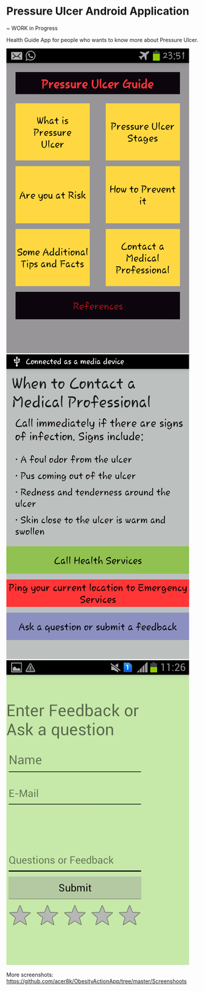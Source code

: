 # Pressure Ulcer Android Application
~ WORK in Progress

Health Guide App for people who wants to know more about Pressure Ulcer.

![alt tag](https://github.com/acer8k/ObesityActionApp/blob/master/Screenshoots/Screenshot_2015-05-09-23-51-39.png)
![alt tag](https://github.com/acer8k/ObesityActionApp/blob/master/Screenshoots/Screenshot_2015-05-10-01-34-45.png)
![alt tag](https://github.com/acer8k/ObesityActionApp/blob/master/Screenshoots/Screenshot_2015-09-17-11-26-11.png)

More screenshots: https://github.com/acer8k/ObesityActionApp/tree/master/Screenshoots
